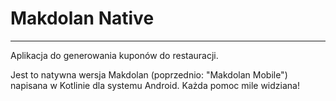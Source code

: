 # Makdolan Native

---

Aplikacja do generowania kuponów do restauracji. 

Jest to natywna wersja Makdolan (poprzednio: "Makdolan Mobile") napisana w Kotlinie dla systemu Android. Każda pomoc mile widziana! 